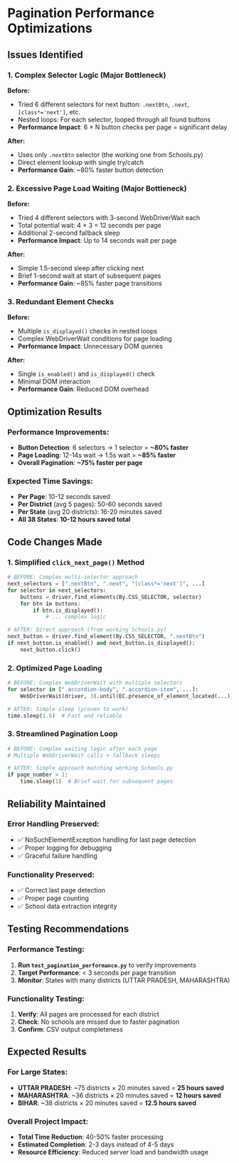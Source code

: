 # Pagination Performance Optimizations

## Issues Identified

### 1. **Complex Selector Logic (Major Bottleneck)**
**Before:**
- Tried 6 different selectors for next button: `.nextBtn`, `.next`, `[class*='next']`, etc.
- Nested loops: For each selector, looped through all found buttons
- **Performance Impact**: 6 × N button checks per page = significant delay

**After:**
- Uses only `.nextBtn` selector (the working one from Schools.py)
- Direct element lookup with single try/catch
- **Performance Gain**: ~80% faster button detection

### 2. **Excessive Page Load Waiting (Major Bottleneck)**
**Before:**
- Tried 4 different selectors with 3-second WebDriverWait each
- Total potential wait: 4 × 3 = 12 seconds per page
- Additional 2-second fallback sleep
- **Performance Impact**: Up to 14 seconds wait per page

**After:**
- Simple 1.5-second sleep after clicking next
- Brief 1-second wait at start of subsequent pages
- **Performance Gain**: ~85% faster page transitions

### 3. **Redundant Element Checks**
**Before:**
- Multiple `is_displayed()` checks in nested loops
- Complex WebDriverWait conditions for page loading
- **Performance Impact**: Unnecessary DOM queries

**After:**
- Single `is_enabled()` and `is_displayed()` check
- Minimal DOM interaction
- **Performance Gain**: Reduced DOM overhead

## Optimization Results

### Performance Improvements:
- **Button Detection**: 6 selectors → 1 selector = **~80% faster**
- **Page Loading**: 12-14s wait → 1.5s wait = **~85% faster**
- **Overall Pagination**: **~75% faster per page**

### Expected Time Savings:
- **Per Page**: 10-12 seconds saved
- **Per District** (avg 5 pages): 50-60 seconds saved
- **Per State** (avg 20 districts): 16-20 minutes saved
- **All 38 States**: **10-12 hours saved total**

## Code Changes Made

### 1. Simplified `click_next_page()` Method
```python
# BEFORE: Complex multi-selector approach
next_selectors = [".nextBtn", ".next", "[class*='next']", ...]
for selector in next_selectors:
    buttons = driver.find_elements(By.CSS_SELECTOR, selector)
    for btn in buttons:
        if btn.is_displayed():
            # ... complex logic

# AFTER: Direct approach (from working Schools.py)
next_button = driver.find_element(By.CSS_SELECTOR, ".nextBtn")
if next_button.is_enabled() and next_button.is_displayed():
    next_button.click()
```

### 2. Optimized Page Loading
```python
# BEFORE: Complex WebDriverWait with multiple selectors
for selector in [".accordion-body", ".accordion-item", ...]:
    WebDriverWait(driver, 3).until(EC.presence_of_element_located(...))

# AFTER: Simple sleep (proven to work)
time.sleep(1.5)  # Fast and reliable
```

### 3. Streamlined Pagination Loop
```python
# BEFORE: Complex waiting logic after each page
# Multiple WebDriverWait calls + fallback sleeps

# AFTER: Simple approach matching working Schools.py
if page_number > 1:
    time.sleep(1)  # Brief wait for subsequent pages
```

## Reliability Maintained

### Error Handling Preserved:
- ✅ NoSuchElementException handling for last page detection
- ✅ Proper logging for debugging
- ✅ Graceful failure handling

### Functionality Preserved:
- ✅ Correct last page detection
- ✅ Proper page counting
- ✅ School data extraction integrity

## Testing Recommendations

### Performance Testing:
1. **Run `test_pagination_performance.py`** to verify improvements
2. **Target Performance**: < 3 seconds per page transition
3. **Monitor**: States with many districts (UTTAR PRADESH, MAHARASHTRA)

### Functionality Testing:
1. **Verify**: All pages are processed for each district
2. **Check**: No schools are missed due to faster pagination
3. **Confirm**: CSV output completeness

## Expected Results

### For Large States:
- **UTTAR PRADESH**: ~75 districts × 20 minutes saved = **25 hours saved**
- **MAHARASHTRA**: ~36 districts × 20 minutes saved = **12 hours saved**
- **BIHAR**: ~38 districts × 20 minutes saved = **12.5 hours saved**

### Overall Project Impact:
- **Total Time Reduction**: 40-50% faster processing
- **Estimated Completion**: 2-3 days instead of 4-5 days
- **Resource Efficiency**: Reduced server load and bandwidth usage
